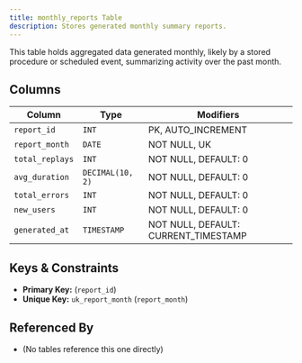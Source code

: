```yaml
---
title: monthly_reports Table
description: Stores generated monthly summary reports.
---
```


This table holds aggregated data generated monthly, likely by a stored procedure or scheduled event, summarizing activity over the past month.

## Columns

| Column             | Type           | Modifiers       |
|--------------------|----------------|-----------------|
| `report_id`        | `INT`          | PK, AUTO_INCREMENT|
| `report_month`     | `DATE`         | NOT NULL, UK    |
| `total_replays`    | `INT`          | NOT NULL, DEFAULT: 0 |
| `avg_duration`     | `DECIMAL(10, 2)`| NOT NULL, DEFAULT: 0 |
| `total_errors`     | `INT`          | NOT NULL, DEFAULT: 0 |
| `new_users`        | `INT`          | NOT NULL, DEFAULT: 0 |
| `generated_at`     | `TIMESTAMP`    | NOT NULL, DEFAULT: CURRENT_TIMESTAMP |

## Keys & Constraints

- **Primary Key:** (`report_id`)
- **Unique Key:** `uk_report_month` (`report_month`)

## Referenced By

- (No tables reference this one directly) 
